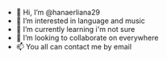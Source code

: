 - 👋 Hi, I’m @hanaerliana29
- 👀 I’m interested in language and music
- 🌱 I’m currently learning i'm not sure
- 💞️ I’m looking to collaborate on everywhere 
- 📫 You all can contact me by email

<!---
hanaerliana29/hanaerliana29 is a ✨ special ✨ repository because its `README.md` (this file) appears on your GitHub profile.
You can click the Preview link to take a look at your changes.
--->
